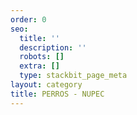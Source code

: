 ```yaml
---
order: 0
seo:
  title: ''
  description: ''
  robots: []
  extra: []
  type: stackbit_page_meta
layout: category
title: PERROS - NUPEC
---
```

